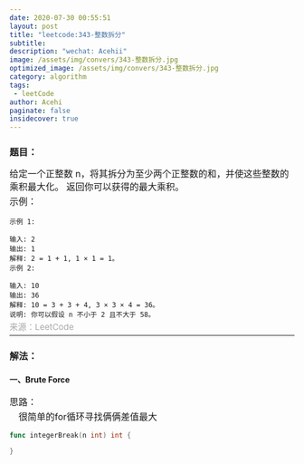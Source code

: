 ```yaml
---
date: 2020-07-30 00:55:51
layout: post
title: "leetcode:343-整数拆分"
subtitle:
description: "wechat: Acehii"
image: /assets/img/convers/343-整数拆分.jpg
optimized_image: /assets/img/convers/343-整数拆分.jpg
category: algorithm
tags:
 - leetCode
author: Acehi
paginate: false
insidecover: true
---
```


<style>
.p-style {
    margin: 3px 0 0 0 !important;
    font-size:16px !important;
    line-height:23px !important;
}
.div-style {
    font-size:16px !important;
    line-height:23px !important;
}

.attention-style {
    font-size:16px !important;
    margin: 3px 0 0 0 !important;
    line-height:23px !important;
    color: #ff0a16 !important;
}
.a-style {
    color: darkgrey !important;
    margin: 2px 0 0 0 !important;
    font-size:15px !important;
    line-height:1px !important;
    text-decoration:none !important;
}
</style>

### 题目：
<div class="div-style">
    <p class="p-style">给定一个正整数 n，将其拆分为至少两个正整数的和，并使这些整数的乘积最大化。 返回你可以获得的最大乘积。</p>
    <p class="p-style">示例：</p>
</div>

````
示例 1:

输入: 2
输出: 1
解释: 2 = 1 + 1, 1 × 1 = 1。
示例 2:

输入: 10
输出: 36
解释: 10 = 3 + 3 + 4, 3 × 3 × 4 = 36。
说明: 你可以假设 n 不小于 2 且不大于 58。
````

<p class="p-style"><a href="https://leetcode-cn.com/problems/integer-break" class="a-style">来源：LeetCode</a></p>

---

### 解法：

#### 一、Brute Force

<p class="p-style">思路：</p>
<p class="p-style">&emsp;很简单的for循环寻找俩俩差值最大</p>

```go
func integerBreak(n int) int {

}
```
